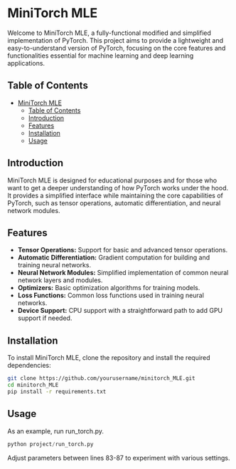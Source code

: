 # MiniTorch MLE

Welcome to MiniTorch MLE, a fully-functional modified and simplified implementation of PyTorch. This project aims to provide a lightweight and easy-to-understand version of PyTorch, focusing on the core features and functionalities essential for machine learning and deep learning applications.

## Table of Contents

- [MiniTorch MLE](#minitorch-mle)
  - [Table of Contents](#table-of-contents)
  - [Introduction](#introduction)
  - [Features](#features)
  - [Installation](#installation)
  - [Usage](#usage)

## Introduction

MiniTorch MLE is designed for educational purposes and for those who want to get a deeper understanding of how PyTorch works under the hood. It provides a simplified interface while maintaining the core capabilities of PyTorch, such as tensor operations, automatic differentiation, and neural network modules.

## Features

- **Tensor Operations:** Support for basic and advanced tensor operations.
- **Automatic Differentiation:** Gradient computation for building and training neural networks.
- **Neural Network Modules:** Simplified implementation of common neural network layers and modules.
- **Optimizers:** Basic optimization algorithms for training models.
- **Loss Functions:** Common loss functions used in training neural networks.
- **Device Support:** CPU support with a straightforward path to add GPU support if needed.

## Installation

To install MiniTorch MLE, clone the repository and install the required dependencies:

```bash
git clone https://github.com/yourusername/minitorch_MLE.git
cd minitorch_MLE
pip install -r requirements.txt

```

## Usage

As an example, run run_torch.py.

```python
python project/run_torch.py
```

Adjust parameters between lines 83-87 to experiment with various settings.